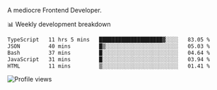 A mediocre Frontend Developer.

📊 Weekly development breakdown
<!--START_SECTION:waka-->

```txt
TypeScript   11 hrs 5 mins   ████████████████████▓░░░░   83.05 %
JSON         40 mins         █▒░░░░░░░░░░░░░░░░░░░░░░░   05.03 %
Bash         37 mins         █░░░░░░░░░░░░░░░░░░░░░░░░   04.64 %
JavaScript   31 mins         █░░░░░░░░░░░░░░░░░░░░░░░░   03.94 %
HTML         11 mins         ▒░░░░░░░░░░░░░░░░░░░░░░░░   01.41 %
```

<!--END_SECTION:waka-->

<img src="https://gpvc.arturio.dev/iqbalfasri" alt="Profile views"/>
